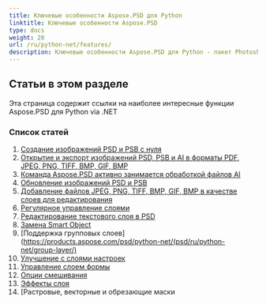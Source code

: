 ```yaml
---
title: Ключевые особенности Aspose.PSD для Python
linktitle: Ключевые особенности Aspose.PSD
type: docs
weight: 20
url: /ru/python-net/features/
description: Ключевые особенности Aspose.PSD для Python - пакет Photoshop и Illustrator для Python
---
```


## **Статьи в этом разделе**
Эта страница содержит ссылки на наиболее интересные функции Aspose.PSD для Python via .NET

### **Список статей**
  1. [Создание изображений PSD и PSB с нуля](psd/ru/python-net/create-psd-psb-images-from-scratch/)
  1. [Открытие и экспорт изображений PSD, PSB и AI в форматы PDF, JPEG, PNG, TIFF, BMP, GIF, BMP](psd/ru/python-net/open-export-psd-psb-ai-images-to-pdf-jpeg-png-tiff-bmp-gif-bmp/)
  1. [Команда Aspose.PSD активно занимается обработкой файлов AI](https://products.aspose.com/psd/python-net/ai-file-manipulation/)
  1. [Обновление изображений PSD и PSB](https://products.aspose.com/psd/python-net/update-psd-psb-files-with-python/)
  1. [Добавление файлов JPEG, PNG, TIFF, BMP, GIF, BMP в качестве слоев для редактирования](https://products.aspose.com/psd/python-net/add-layer-from-file-for-editing/)
  1. [Регулярное управление слоями](psd/ru/python-net/layer-manipulation/)
  1. [Редактирование текстового слоя в PSD](psd/ru/python-net/text-layer-manipulation/)
  1. [Замена Smart Object](psd/ru/python-net/replace-smart-object)
  1. [Поддержка групповых слоев](https://products.aspose.com/psd/python-net/(psd/ru/python-net/group-layer/)
  1. [Улучшение с слоями настроек](psd/ru/python-net/adjustment-layer-enhancement/)
  1. [Управление слоем формы](psd/ru/python-net/psd-shape-layer-manipulation/)
  1. [Опции смешивания](psd/ru/python-net/blending-options/)
  1. [Эффекты слоя](psd/ru/python-net/layer-effects/)
  1. [Растровые, векторные и обрезающие маски
